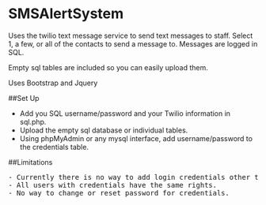 # SMSAlertSystem
Uses the twilio text message service to send text messages to staff. Select 1, a few, or all of the contacts to send a message to.
Messages are logged in SQL.

Empty sql tables are included so you can easily upload them.

Uses Bootstrap and Jquery

##Set Up
- Add you SQL username/password and your Twilio information in sql.php.
- Upload the empty sql database or individual tables.
- Using phpMyAdmin or any mysql interface, add username/password to the credentials table.

##Limitations
<pre>
- Currently there is no way to add login credentials other than directly through SQL.
- All users with credentials have the same rights.
- No way to change or reset password for credentials.
</pre>
